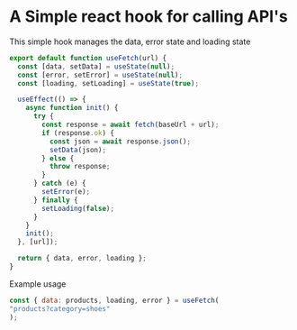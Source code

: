 # A Simple react hook for calling API's

This simple hook manages the data, error state and loading state

```jsx
export default function useFetch(url) {
  const [data, setData] = useState(null);
  const [error, setError] = useState(null);
  const [loading, setLoading] = useState(true);

  useEffect(() => {
    async function init() {
      try {
        const response = await fetch(baseUrl + url);
        if (response.ok) {
          const json = await response.json();
          setData(json);
        } else {
          throw response;
        }
      } catch (e) {
        setError(e);
      } finally {
        setLoading(false);
      }
    }
    init();
  }, [url]);

  return { data, error, loading };
}
```

Example usage

```jsx
const { data: products, loading, error } = useFetch(
"products?category=shoes"
);
```
